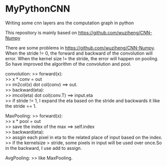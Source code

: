  # MyPythonCNN
Writing some cnn layers ans the computation graph in python

This repository is mainly based on https://github.com/wuziheng/CNN-Numpy

There are some problems in https://github.com/wuziheng/CNN-Numpy. When the stride != 0, the forward and backward of the convolution will error. When the kernel size != the stride, the error will happen on pooling. So  have improved the algorithm of the convolution and pool. 

convolution:
	>> forward(x):<br>
	>> x * conv = out<br>
	>> im2col(x) dot col(conv) ==> out.<br>
	>> backward(eta):<br>
	>> imcol(eta) dot col(conv.T) ==> input.eta<br>
	>> if stride != 1, I expand the eta based on the stride and backwards it like the stride == 1.<br>

MaxPooling:
	>> forward(x):<br>
	>> x * pool = out<br>
	>> save the index of the max ==> self.index<br>
	>> backward(eta):<br>
	>> assgin each pixel in eta to the related place of input based on the index.<br>
	>> if the kernelsize > stride, some pixels in input will be used over once.So in the backward, I use add to assign.<br>

AvgPooling:
	>> like MaxPooling.<br>



